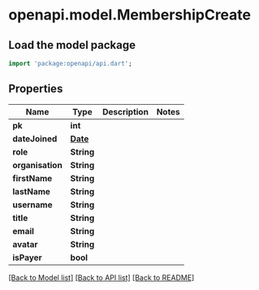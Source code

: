 # openapi.model.MembershipCreate

## Load the model package
```dart
import 'package:openapi/api.dart';
```

## Properties
Name | Type | Description | Notes
------------ | ------------- | ------------- | -------------
**pk** | **int** |  | 
**dateJoined** | [**Date**](Date.md) |  | 
**role** | **String** |  | 
**organisation** | **String** |  | 
**firstName** | **String** |  | 
**lastName** | **String** |  | 
**username** | **String** |  | 
**title** | **String** |  | 
**email** | **String** |  | 
**avatar** | **String** |  | 
**isPayer** | **bool** |  | 

[[Back to Model list]](../README.md#documentation-for-models) [[Back to API list]](../README.md#documentation-for-api-endpoints) [[Back to README]](../README.md)


